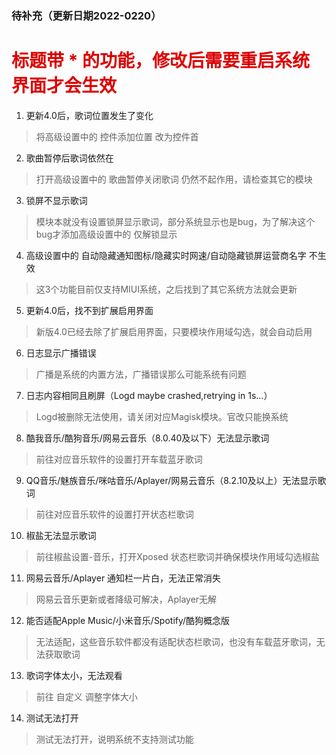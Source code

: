 ### 待补充（更新日期2022-0220）

# <font color="#dd0000">标题带 * 的功能，修改后需要重启系统界面才会生效</font>

1. 更新4.0后，歌词位置发生了变化
> 将高级设置中的 控件添加位置 改为控件首

2. 歌曲暂停后歌词依然在
> 打开高级设置中的 歌曲暂停关闭歌词
仍然不起作用，请检查其它的模块

3. 锁屏不显示歌词
> 模块本就没有设置锁屏显示歌词，部分系统显示也是bug，为了解决这个bug才添加高级设置中的 仅解锁显示

4. 高级设置中的 自动隐藏通知图标/隐藏实时网速/自动隐藏锁屏运营商名字 不生效
> 这3个功能目前仅支持MIUI系统，之后找到了其它系统方法就会更新

5. 更新4.0后，找不到扩展启用界面
> 新版4.0已经去除了扩展启用界面，只要模块作用域勾选，就会自动启用

6. 日志显示广播错误
> 广播是系统的内置方法，广播错误那么可能系统有问题

7. 日志内容相同且刷屏（Logd maybe crashed,retrying in 1s...）
> Logd被删除无法使用，请关闭对应Magisk模块。官改只能换系统

8. 酷我音乐/酷狗音乐/网易云音乐（8.0.40及以下）无法显示歌词
> 前往对应音乐软件的设置打开车载蓝牙歌词

9. QQ音乐/魅族音乐/咪咕音乐/Aplayer/网易云音乐（8.2.10及以上）无法显示歌词
> 前往对应音乐软件的设置打开状态栏歌词

10. 椒盐无法显示歌词
> 前往椒盐设置-音乐，打开Xposed 状态栏歌词并确保模块作用域勾选椒盐

11. 网易云音乐/Aplayer 通知栏一片白，无法正常消失
> 网易云音乐更新或者降级可解决，Aplayer无解

12. 能否适配Apple Music/小米音乐/Spotify/酷狗概念版
> 无法适配，这些音乐软件都没有适配状态栏歌词，也没有车载蓝牙歌词，无法获取歌词

13. 歌词字体太小，无法观看
>  前往 自定义 调整字体大小

14. 测试无法打开
> 测试无法打开，说明系统不支持测试功能
